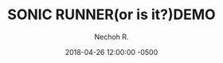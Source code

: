 ---
layout: none
date:   2018-04-26 12:00:00 -0500
categories: student-project
title:  "SONIC RUNNER(or is it?)DEMO"
author: "Nechoh R."
description:

author-url: "https://scratch.mit.edu/users/sadonari/"
project-id: "187252935"
---